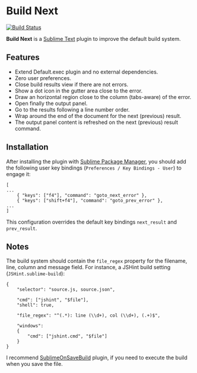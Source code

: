 Build Next
==========
[![Build Status](https://travis-ci.org/albertosantini/sublimetext-buildnext.png)](https://travis-ci.org/albertosantini/sublimetext-buildnext)

**Build Next** is a [Sublime Text](http://www.sublimetext.com/) plugin to improve the default build system.

Features
--------

- Extend Default.exec plugin and no external dependencies.
- Zero user preferences.
- Close build results view if there are not errors.
- Show a dot icon in the gutter area close to the error.
- Draw an horizontal region close to the column (tabs-aware) of the error.
- Open finally the output panel.
- Go to the results following a line number order.
- Wrap around the end of the document for the next (previous) result.
- The output panel content is refreshed on the next (previous) result command.

Installation
------------

After installing the plugin with [Sublime Package Manager](http://wbond.net/sublime_packages/package_control), you should add the following user key bindings (`Preferences / Key Bindings - User`) to engage it:

```
[
...
    { "keys": ["f4"], "command": "goto_next_error" },
    { "keys": ["shift+f4"], "command": "goto_prev_error" },
...
]
```

This configuration overrides the default key bindings `next_result` and `prev_result`.

Notes
-----

The build system should contain the `file_regex` property for the filename, line, column and message field. For instance, a JSHint build setting (`JSHint.sublime-build`):

```
{
    "selector": "source.js, source.json",

    "cmd": ["jshint", "$file"],
    "shell": true,

    "file_regex": "^(.*): line (\\d+), col (\\d+), (.+)$",

    "windows":
    {
        "cmd": ["jshint.cmd", "$file"]
    }
}

```

I recommend [SublimeOnSaveBuild](https://github.com/alexnj/SublimeOnSaveBuild) plugin, if you need to execute the build when you save the file.




